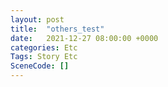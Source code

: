```yaml
---
layout: post
title:  "others_test"
date:   2021-12-27 08:00:00 +0000
categories: Etc
Tags: Story Etc
SceneCode: []
---
```

